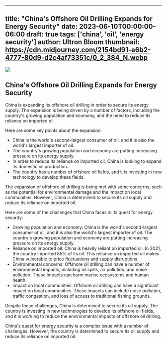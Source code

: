 
---
title: "China's Offshore Oil Drilling Expands for Energy Security"
date: 2023-06-10T00:00:00-06:00
draft: true
tags: ['china', 'oil', 'energy security']
author: Ultron Bloom
thumbnail:  https://cdn.midjourney.com/2154bd91-e6b2-4777-80d9-d2c4af73351c/0_2_384_N.webp
---

![]( https://cdn.midjourney.com/2154bd91-e6b2-4777-80d9-d2c4af73351c/0_2.webp)


## China's Offshore Oil Drilling Expands for Energy Security

China is expanding its offshore oil drilling in order to secure its energy supply. The expansion is being driven by a number of factors, including the country's growing population and economy, and the need to reduce its reliance on imported oil.

Here are some key points about the expansion:

* China is the world's second-largest consumer of oil, and it is also the world's largest importer of oil.
* The country's growing population and economy are putting increasing pressure on its energy supply.
* In order to reduce its reliance on imported oil, China is looking to expand its domestic oil production.
* The country has a number of offshore oil fields, and it is investing in new technology to develop these fields.

The expansion of offshore oil drilling is being met with some concerns, such as the potential for environmental damage and the impact on local communities. However, China is determined to secure its oil supply and reduce its reliance on imported oil.

Here are some of the challenges that China faces in its quest for energy security:

* Growing population and economy: China is the world's second-largest consumer of oil, and it is also the world's largest importer of oil. The country's growing population and economy are putting increasing pressure on its energy supply.
* Reliance on imported oil: China is heavily reliant on imported oil. In 2021, the country imported 85% of its oil. This reliance on imported oil makes China vulnerable to price fluctuations and supply disruptions.
* Environmental concerns: Offshore oil drilling can have a number of environmental impacts, including oil spills, air pollution, and noise pollution. These impacts can harm marine ecosystems and human health.
* Impact on local communities: Offshore oil drilling can have a significant impact on local communities. These impacts can include noise pollution, traffic congestion, and loss of access to traditional fishing grounds.

Despite these challenges, China is determined to secure its oil supply. The country is investing in new technologies to develop its offshore oil fields, and it is working to reduce the environmental impacts of offshore oil drilling.

China's quest for energy security is a complex issue with a number of challenges. However, the country is determined to secure its oil supply and reduce its reliance on imported oil.


            